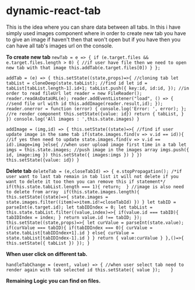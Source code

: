 # dynamic-react-tab
This is the idea where you can share data between all tabs. In this i have simply used images component where in order to create new tab you have to give an image if haven't then that won't open but if you have then you can have all tab's images url on the console.


**To create new tab**
`newTab = e => {
        if (e.target.files && e.target.files.length > 0) {
            //if user have file then we need to open new tab with that image
            this.addTab(e.target.files[0])
        }
    };`
    
`addTab = (e) => {
        this.setState((state,props)=>{
            //cloning tab
            let tabList = cloneDeep(state.tabList);
            //find id
            let id = tabList[tabList.length-1].id+1;
            tabList.push({
                key:id,
                id:id,
            });
            //in order to read fileUrl
            let reader = new FileReader();
            reader.readAsDataURL(e);
            reader.addEventListener("load", () => {
                //send file url with id
                this.addImage(reader.result,id);
            });
            reader.onerror = function (error) {
                console.log('Error: ', error);
            };
            //re render component
            this.setState({value: id})
            return {
                tabList,
            }
        })
        console.log('All images : ',this.state.images)
    }`

`addImage = (img,id) => {
        this.setState((state)=>{
            //find if user update image in the same tab
            if(state.images.find(v => v.id == id)){
                //if yes then need to update
                state.images.find(v => v.id == id).image=img
            }else{
                //when user upload image first time in a tab
                let imgs = this.state.images;
                //push image in the images array
                imgs.push({
                    id,
                    image:img
                })
                this.setState({
                    images:imgs
                })
            }
        })
        this.setState({value: id})
    }`
    
**Delete tab**
`deleteTab = (e,closeTabId) => {
        e.stopPropagation();
        /*if user want to last tab remain in tab list it will not delete if you want to delete it too then you can remove this if statement*/
        if(this.state.tabList.length === 1){
            return; 
        }
        //image is also need to delete from array 
        if(this.state.images.length){
            this.setState((state)=>{
                state.images = state.images.filter((item)=>item.id!=closeTabId)
            })
        }
        let tabID = parseInt(e.target.id);
        let tabIDIndex = 0;
        let tabList = this.state.tabList.filter((value,index)=>{
            if(value.id === tabID){
                tabIDIndex = index;
            }
            return value.id !== tabID;
        });
        this.setState((state,props)=>{
            let curValue = parseInt(state.value);
            if(curValue === tabID){
                if(tabIDIndex === 0){
                    curValue = state.tabList[tabIDIndex+1].id
                }
                else{
                    curValue = state.tabList[tabIDIndex-1].id
                }
            }
            return {
                value:curValue
            }
        },()=>{
            this.setState({
                tabList
            })
        });
    }`
    
**When user click on different tab.**

`handleTabChange = (event, value) => {
        //when user select tab need to render again with tab selected id
        this.setState({ value });   
    }`
    
**Remaining Logic you can find on files.**
